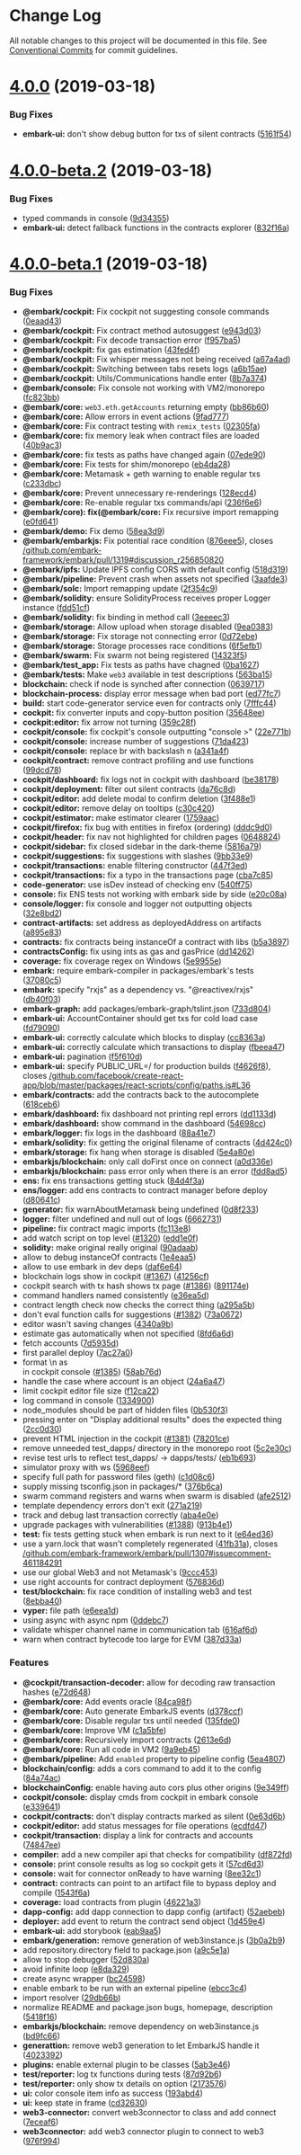 # Change Log

All notable changes to this project will be documented in this file.
See [Conventional Commits](https://conventionalcommits.org) for commit guidelines.

# [4.0.0](https://github.com/embark-framework/embark/compare/v4.0.0-beta.2...v4.0.0) (2019-03-18)


### Bug Fixes

* **embark-ui:** don't show debug button for txs of silent contracts ([5161f54](https://github.com/embark-framework/embark/commit/5161f54))





# [4.0.0-beta.2](https://github.com/embark-framework/embark/compare/v4.0.0-beta.1...v4.0.0-beta.2) (2019-03-18)


### Bug Fixes

* typed commands in console ([9d34355](https://github.com/embark-framework/embark/commit/9d34355))
* **embark-ui:** detect fallback functions in the contracts explorer ([832f16a](https://github.com/embark-framework/embark/commit/832f16a))





# [4.0.0-beta.1](https://github.com/embark-framework/embark/compare/v4.0.0-beta.0...v4.0.0-beta.1) (2019-03-18)


### Bug Fixes

* **@embark/cockpit:** Fix cockpit not suggesting console commands ([0eaad43](https://github.com/embark-framework/embark/commit/0eaad43))
* **@embark/cockpit:** Fix contract method autosuggest ([e943d03](https://github.com/embark-framework/embark/commit/e943d03))
* **@embark/cockpit:** Fix decode transaction error ([f957ba5](https://github.com/embark-framework/embark/commit/f957ba5))
* **@embark/cockpit:** fix gas estimation ([43fed4f](https://github.com/embark-framework/embark/commit/43fed4f))
* **@embark/cockpit:** Fix whisper messages not being received ([a67a4ad](https://github.com/embark-framework/embark/commit/a67a4ad))
* **@embark/cockpit:** Switching between tabs resets logs ([a6b15ae](https://github.com/embark-framework/embark/commit/a6b15ae))
* **@embark/cockpit:** Utils/Communications handle enter ([8b7a374](https://github.com/embark-framework/embark/commit/8b7a374))
* **@embark/console:** Fix console not working with VM2/monorepo ([fc823bb](https://github.com/embark-framework/embark/commit/fc823bb))
* **@embark/core:** `web3.eth.getAccounts` returning empty ([bb86b60](https://github.com/embark-framework/embark/commit/bb86b60))
* **@embark/core:** Allow errors in event actions ([9fad777](https://github.com/embark-framework/embark/commit/9fad777))
* **@embark/core:** Fix contract testing with `remix_tests` ([02305fa](https://github.com/embark-framework/embark/commit/02305fa))
* **@embark/core:** fix memory leak when contract files are loaded ([40b9ac3](https://github.com/embark-framework/embark/commit/40b9ac3))
* **@embark/core:** fix tests as paths have changed again ([07ede90](https://github.com/embark-framework/embark/commit/07ede90))
* **@embark/core:** Fix tests for shim/monorepo ([eb4da28](https://github.com/embark-framework/embark/commit/eb4da28))
* **@embark/core:** Metamask + geth warning to enable regular txs ([c233dbc](https://github.com/embark-framework/embark/commit/c233dbc))
* **@embark/core:** Prevent unnecessary re-renderings ([128ecd4](https://github.com/embark-framework/embark/commit/128ecd4))
* **@embark/core:** Re-enable regular txs commands/api ([236f6e6](https://github.com/embark-framework/embark/commit/236f6e6))
* **@embark/core): fix(@embark/core:** Fix recursive import remapping ([e0fd641](https://github.com/embark-framework/embark/commit/e0fd641))
* **@embark/demo:** Fix demo ([58ea3d9](https://github.com/embark-framework/embark/commit/58ea3d9))
* **@embark/embarkjs:** Fix potential race condition ([876eee5](https://github.com/embark-framework/embark/commit/876eee5)), closes [/github.com/embark-framework/embark/pull/1319#discussion_r256850820](https://github.com//github.com/embark-framework/embark/pull/1319/issues/discussion_r256850820)
* **@embark/ipfs:** Update IPFS config CORS with default config ([518d319](https://github.com/embark-framework/embark/commit/518d319))
* **@embark/pipeline:** Prevent crash when assets not specified ([3aafde3](https://github.com/embark-framework/embark/commit/3aafde3))
* **@embark/solc:** Import remapping update ([2f354c9](https://github.com/embark-framework/embark/commit/2f354c9))
* **@embark/solidity:** ensure SolidityProcess receives proper Logger instance ([fdd51cf](https://github.com/embark-framework/embark/commit/fdd51cf))
* **@embark/solidity:** fix binding in method call ([3eeeec3](https://github.com/embark-framework/embark/commit/3eeeec3))
* **@embark/storage:** Allow upload when storage disabled ([9ea0383](https://github.com/embark-framework/embark/commit/9ea0383))
* **@embark/storage:** Fix storage not connecting error ([0d72ebe](https://github.com/embark-framework/embark/commit/0d72ebe))
* **@embark/storage:** Storage processes race conditions ([6f5efb1](https://github.com/embark-framework/embark/commit/6f5efb1))
* **@embark/swarm:** Fix swarm not being registered ([14323f5](https://github.com/embark-framework/embark/commit/14323f5))
* **@embark/test_app:** Fix tests as paths have chagned ([0ba1627](https://github.com/embark-framework/embark/commit/0ba1627))
* **@embark/tests:** Make `web3` available in test descriptions ([563ba15](https://github.com/embark-framework/embark/commit/563ba15))
* **blockchain:** check if node is synched after connection ([0639717](https://github.com/embark-framework/embark/commit/0639717))
* **blockchain-process:** display error message when bad port ([ed77fc7](https://github.com/embark-framework/embark/commit/ed77fc7))
* **build:** start code-generator service even for contracts only ([7fffc44](https://github.com/embark-framework/embark/commit/7fffc44))
* **cockpit:** fix converter inputs and copy-button position ([35648ee](https://github.com/embark-framework/embark/commit/35648ee))
* **cockpit:editor:** fix arrow not turning ([359c28f](https://github.com/embark-framework/embark/commit/359c28f))
* **cockpit/console:** fix cockpit's console outputting "console >" ([22e771b](https://github.com/embark-framework/embark/commit/22e771b))
* **cockpit/console:** increase number of suggestions ([71da423](https://github.com/embark-framework/embark/commit/71da423))
* **cockpit/console:** replace br with backslash n ([a341a4f](https://github.com/embark-framework/embark/commit/a341a4f))
* **cockpit/contract:** remove contract profiling and use functions ([99dcd78](https://github.com/embark-framework/embark/commit/99dcd78))
* **cockpit/dashboard:** fix logs not in  cockpit with dashboard ([be38178](https://github.com/embark-framework/embark/commit/be38178))
* **cockpit/deployment:** filter out silent contracts ([da76c8d](https://github.com/embark-framework/embark/commit/da76c8d))
* **cockpit/editor:** add delete modal to confirm deletion ([3f488e1](https://github.com/embark-framework/embark/commit/3f488e1))
* **cockpit/editor:** remove delay on tooltips ([c30c420](https://github.com/embark-framework/embark/commit/c30c420))
* **cockpit/estimator:** make estimator clearer ([1759aac](https://github.com/embark-framework/embark/commit/1759aac))
* **cockpit/firefox:** fix bug with entities in firefox (ordering) ([dddc9d0](https://github.com/embark-framework/embark/commit/dddc9d0))
* **cockpit/header:** fix nav not highlighted for children pages ([0648824](https://github.com/embark-framework/embark/commit/0648824))
* **cockpit/sidebar:** fix closed sidebar in the dark-theme ([5816a79](https://github.com/embark-framework/embark/commit/5816a79))
* **cockpit/suggestions:** fix suggestions with slashes ([9bb33e9](https://github.com/embark-framework/embark/commit/9bb33e9))
* **cockpit/transactions:** enable filtering constructor ([447f3ed](https://github.com/embark-framework/embark/commit/447f3ed))
* **cockpit/transactions:** fix a typo in the transactions page ([cba7c85](https://github.com/embark-framework/embark/commit/cba7c85))
* **code-generator:** use isDev instead of checking env ([540ff75](https://github.com/embark-framework/embark/commit/540ff75))
* **console:** fix ENS tests not working with embark side by side ([e20c08a](https://github.com/embark-framework/embark/commit/e20c08a))
* **console/logger:** fix console and logger not outputting objects ([32e8bd2](https://github.com/embark-framework/embark/commit/32e8bd2))
* **contract-artifacts:** set address as deployedAddress on artifacts ([a895e83](https://github.com/embark-framework/embark/commit/a895e83))
* **contracts:** fix contracts being instanceOf a contract with libs ([b5a3897](https://github.com/embark-framework/embark/commit/b5a3897))
* **contractsConfig:** fix using ints as gas and gasPrice ([dd14262](https://github.com/embark-framework/embark/commit/dd14262))
* **coverage:** fix coverage regex on Windows ([5e9955e](https://github.com/embark-framework/embark/commit/5e9955e))
* **embark:** require embark-compiler in packages/embark's tests ([37080c5](https://github.com/embark-framework/embark/commit/37080c5))
* **embark:** specify "rxjs" as a dependency vs. "@reactivex/rxjs" ([db40f03](https://github.com/embark-framework/embark/commit/db40f03))
* **embark-graph:** add packages/embark-graph/tslint.json ([733d804](https://github.com/embark-framework/embark/commit/733d804))
* **embark-ui:** AccountContainer should get txs for cold load case ([fd79090](https://github.com/embark-framework/embark/commit/fd79090))
* **embark-ui:** correctly calculate which blocks to display ([cc8363a](https://github.com/embark-framework/embark/commit/cc8363a))
* **embark-ui:** correctly calculate which transactions to display ([fbeea47](https://github.com/embark-framework/embark/commit/fbeea47))
* **embark-ui:** pagination ([f5f610d](https://github.com/embark-framework/embark/commit/f5f610d))
* **embark-ui:** specify PUBLIC_URL=/ for production builds ([f4626f8](https://github.com/embark-framework/embark/commit/f4626f8)), closes [/github.com/facebook/create-react-app/blob/master/packages/react-scripts/config/paths.js#L36](https://github.com//github.com/facebook/create-react-app/blob/master/packages/react-scripts/config/paths.js/issues/L36)
* **embark/contracts:** add the contracts back to the autocomplete ([618ceb6](https://github.com/embark-framework/embark/commit/618ceb6))
* **embark/dashboard:** fix dashboard not printing repl errors ([dd1133d](https://github.com/embark-framework/embark/commit/dd1133d))
* **embark/dashboard:** show command in the dashboard ([54698cc](https://github.com/embark-framework/embark/commit/54698cc))
* **embark/logger:** fix logs in the dashboard ([88a41e7](https://github.com/embark-framework/embark/commit/88a41e7))
* **embark/solidity:** fix getting the original filename of contracts ([4d424c0](https://github.com/embark-framework/embark/commit/4d424c0))
* **embark/storage:** fix hang when storage is disabled ([5e4a80e](https://github.com/embark-framework/embark/commit/5e4a80e))
* **embarkjs/blockchain:** only call doFirst once on connect ([a0d336e](https://github.com/embark-framework/embark/commit/a0d336e))
* **embarkjs/blockchain:** pass error only when there is an error ([fdd8ad5](https://github.com/embark-framework/embark/commit/fdd8ad5))
* **ens:** fix ens transactions getting stuck ([84d4f3a](https://github.com/embark-framework/embark/commit/84d4f3a))
* **ens/logger:** add ens contracts to contract manager before deploy ([d80641c](https://github.com/embark-framework/embark/commit/d80641c))
* **generator:** fix warnAboutMetamask being undefined ([0d8f233](https://github.com/embark-framework/embark/commit/0d8f233))
* **logger:** filter undefined and null out of logs ([6662731](https://github.com/embark-framework/embark/commit/6662731))
* **pipeline:** fix contract magic imports ([fc113e8](https://github.com/embark-framework/embark/commit/fc113e8))
* add watch script on top level ([#1320](https://github.com/embark-framework/embark/issues/1320)) ([edd1e0f](https://github.com/embark-framework/embark/commit/edd1e0f))
* **solidity:** make original really original ([90adaab](https://github.com/embark-framework/embark/commit/90adaab))
* allow to debug instanceOf contracts ([1e4eaa5](https://github.com/embark-framework/embark/commit/1e4eaa5))
* allow to use embark in dev deps ([daf6e64](https://github.com/embark-framework/embark/commit/daf6e64))
* blockchain logs show in cockpit ([#1367](https://github.com/embark-framework/embark/issues/1367)) ([41256cf](https://github.com/embark-framework/embark/commit/41256cf))
* cockpit search with tx hash shows tx page ([#1386](https://github.com/embark-framework/embark/issues/1386)) ([891174e](https://github.com/embark-framework/embark/commit/891174e))
* command handlers named consistently ([e36ea5d](https://github.com/embark-framework/embark/commit/e36ea5d))
* contract length check now checks the correct thing ([a295a5b](https://github.com/embark-framework/embark/commit/a295a5b))
* don't eval function calls for suggestions ([#1382](https://github.com/embark-framework/embark/issues/1382)) ([73a0672](https://github.com/embark-framework/embark/commit/73a0672))
* editor wasn't saving changes ([4340a9b](https://github.com/embark-framework/embark/commit/4340a9b))
* estimate gas automatically when not specified ([8fd6a6d](https://github.com/embark-framework/embark/commit/8fd6a6d))
* fetch accounts ([7d5935d](https://github.com/embark-framework/embark/commit/7d5935d))
* first parallel deploy ([7ac27a0](https://github.com/embark-framework/embark/commit/7ac27a0))
* format \n as <br> in cockpit console ([#1385](https://github.com/embark-framework/embark/issues/1385)) ([58ab76d](https://github.com/embark-framework/embark/commit/58ab76d))
* handle the case where account is an object ([24a6a47](https://github.com/embark-framework/embark/commit/24a6a47))
* limit cockpit editor file size ([f12ca22](https://github.com/embark-framework/embark/commit/f12ca22))
* log command in console ([1334900](https://github.com/embark-framework/embark/commit/1334900))
* node_modules should be part of hidden files ([0b530f3](https://github.com/embark-framework/embark/commit/0b530f3))
* pressing enter on "Display additional results" does the expected thing ([2cc0d30](https://github.com/embark-framework/embark/commit/2cc0d30))
* prevent HTML injection in the cockpit ([#1381](https://github.com/embark-framework/embark/issues/1381)) ([78201ce](https://github.com/embark-framework/embark/commit/78201ce))
* remove unneeded test_dapps/ directory in the monorepo root ([5c2e30c](https://github.com/embark-framework/embark/commit/5c2e30c))
* revise test urls to reflect test_dapps/ -> dapps/tests/ ([eb1b693](https://github.com/embark-framework/embark/commit/eb1b693))
* simulator proxy with ws ([5968eef](https://github.com/embark-framework/embark/commit/5968eef))
* specify full path for password files (geth) ([c1d08c6](https://github.com/embark-framework/embark/commit/c1d08c6))
* supply missing tsconfig.json in packages/* ([376b6ca](https://github.com/embark-framework/embark/commit/376b6ca))
* swarm command registers and warns when swarm is disabled ([afe2512](https://github.com/embark-framework/embark/commit/afe2512))
* template dependency errors don't exit ([271a219](https://github.com/embark-framework/embark/commit/271a219))
* track and debug last transaction correctly ([aba4e0e](https://github.com/embark-framework/embark/commit/aba4e0e))
* upgrade packages with vulnerabilities ([#1388](https://github.com/embark-framework/embark/issues/1388)) ([913b4e1](https://github.com/embark-framework/embark/commit/913b4e1))
* **test:** fix tests getting stuck when embark is run next to it ([e64ed36](https://github.com/embark-framework/embark/commit/e64ed36))
* use a yarn.lock that wasn't completely regenerated ([41fb31a](https://github.com/embark-framework/embark/commit/41fb31a)), closes [/github.com/embark-framework/embark/pull/1307#issuecomment-461184291](https://github.com//github.com/embark-framework/embark/pull/1307/issues/issuecomment-461184291)
* use our global Web3 and not Metamask's ([9ccc453](https://github.com/embark-framework/embark/commit/9ccc453))
* use right accounts for contract deployment ([576836d](https://github.com/embark-framework/embark/commit/576836d))
* **test/blockchain:** fix race condition of installing web3 and test ([8ebba40](https://github.com/embark-framework/embark/commit/8ebba40))
* **vyper:** file path ([e6eea1d](https://github.com/embark-framework/embark/commit/e6eea1d))
* using async with async npm ([0ddebc7](https://github.com/embark-framework/embark/commit/0ddebc7))
* validate whisper channel name in communication tab ([616af6d](https://github.com/embark-framework/embark/commit/616af6d))
* warn when contract bytecode too large for EVM ([387d33a](https://github.com/embark-framework/embark/commit/387d33a))


### Features

* **@cockpit/transaction-decoder:** allow for decoding raw transaction hashes ([e72d648](https://github.com/embark-framework/embark/commit/e72d648))
* **@embark/core:** Add events oracle ([84ca98f](https://github.com/embark-framework/embark/commit/84ca98f))
* **@embark/core:** Auto generate EmbarkJS events ([d378ccf](https://github.com/embark-framework/embark/commit/d378ccf))
* **@embark/core:** Disable regular txs until needed ([135fde0](https://github.com/embark-framework/embark/commit/135fde0))
* **@embark/core:** Improve VM ([c1a5bfe](https://github.com/embark-framework/embark/commit/c1a5bfe))
* **@embark/core:** Recursively import contracts ([2613e6d](https://github.com/embark-framework/embark/commit/2613e6d))
* **@embark/core:** Run all code in VM2 ([9a9eb45](https://github.com/embark-framework/embark/commit/9a9eb45))
* **@embark/pipeline:** Add `enabled` property to pipeline config ([5ea4807](https://github.com/embark-framework/embark/commit/5ea4807))
* **blockchain/config:** adds a cors command to add it to the config ([84a74ac](https://github.com/embark-framework/embark/commit/84a74ac))
* **blockchainConfig:** enable having auto cors plus other origins ([9e349ff](https://github.com/embark-framework/embark/commit/9e349ff))
* **cockpit/console:** display cmds from cockpit in embark console ([e339641](https://github.com/embark-framework/embark/commit/e339641))
* **cockpit/contracts:** don't display contracts marked as silent ([0e63d6b](https://github.com/embark-framework/embark/commit/0e63d6b))
* **cockpit/editor:** add status messages for file operations ([ecdfd47](https://github.com/embark-framework/embark/commit/ecdfd47))
* **cockpit/transaction:** display a link for contracts and accounts ([74847ee](https://github.com/embark-framework/embark/commit/74847ee))
* **compiler:** add a new compiler api that checks for compatibility ([df872fd](https://github.com/embark-framework/embark/commit/df872fd))
* **console:** print console results as log so cockpit gets it ([57cd6d3](https://github.com/embark-framework/embark/commit/57cd6d3))
* **console:** wait for connector onReady to have warning ([8ee32c1](https://github.com/embark-framework/embark/commit/8ee32c1))
* **contract:** contracts can point to an artifact file to bypass deploy and compile ([1543f6a](https://github.com/embark-framework/embark/commit/1543f6a))
* **coverage:** load contracts from plugin ([46221a3](https://github.com/embark-framework/embark/commit/46221a3))
* **dapp-config:** add dapp connection to dapp  config (artifact) ([52aebeb](https://github.com/embark-framework/embark/commit/52aebeb))
* **deployer:** add event to return the contract send object ([1d459e4](https://github.com/embark-framework/embark/commit/1d459e4))
* **embark-ui:** add storybook ([eab9aa5](https://github.com/embark-framework/embark/commit/eab9aa5))
* **embark/generation:** remove generation of web3instance.js ([3b0a2b9](https://github.com/embark-framework/embark/commit/3b0a2b9))
* add repository.directory field to package.json ([a9c5e1a](https://github.com/embark-framework/embark/commit/a9c5e1a))
* allow to stop debugger ([52d830a](https://github.com/embark-framework/embark/commit/52d830a))
* avoid infinite loop ([e8da329](https://github.com/embark-framework/embark/commit/e8da329))
* create async wrapper ([bc24598](https://github.com/embark-framework/embark/commit/bc24598))
* enable embark to be run with an external pipeline ([ebcc3c4](https://github.com/embark-framework/embark/commit/ebcc3c4))
* import resolver ([29db66b](https://github.com/embark-framework/embark/commit/29db66b))
* normalize README and package.json bugs, homepage, description ([5418f16](https://github.com/embark-framework/embark/commit/5418f16))
* **embarkjs/blockchain:** remove dependency on web3instance.js ([bd9fc66](https://github.com/embark-framework/embark/commit/bd9fc66))
* **generattion:** remove web3 generation to let EmbarkJS handle it ([4023392](https://github.com/embark-framework/embark/commit/4023392))
* **plugins:** enable external plugin to be classes ([5ab3e46](https://github.com/embark-framework/embark/commit/5ab3e46))
* **test/reporter:** log tx functions during tests ([87d92b6](https://github.com/embark-framework/embark/commit/87d92b6))
* **test/reporter:** only show tx details on option ([2173576](https://github.com/embark-framework/embark/commit/2173576))
* **ui:** color console item info as success ([193abd4](https://github.com/embark-framework/embark/commit/193abd4))
* **ui:** keep state in frame ([cd32630](https://github.com/embark-framework/embark/commit/cd32630))
* **web3-connector:** convert web3connector to class and add connect ([7eceaf6](https://github.com/embark-framework/embark/commit/7eceaf6))
* **web3connector:** add web3 connector plugin to connect to web3 ([976f994](https://github.com/embark-framework/embark/commit/976f994))
